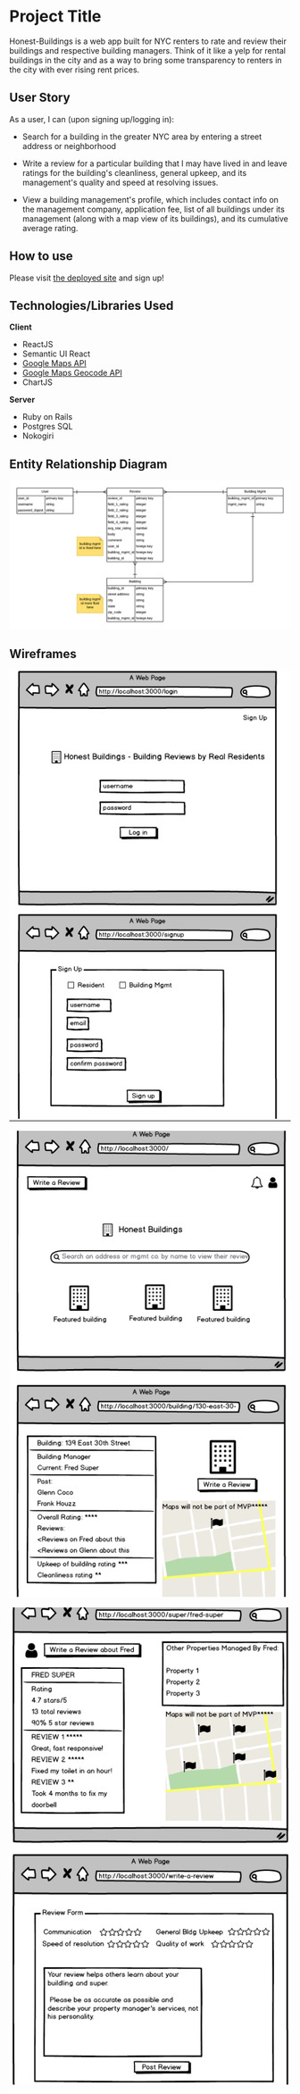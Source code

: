 # Project Title

Honest-Buildings is a web app built for NYC renters to rate and review their buildings and respective building managers. Think of it like a yelp for rental buildings in the city and as a way to bring some transparency to renters in the city with ever rising rent prices.

## User Story

As a user, I can (upon signing up/logging in):
* Search for a building in the greater NYC area by entering a street address or neighborhood

* Write a review for a particular building that I may have lived in and leave ratings for the building's cleanliness, general upkeep, and its management's quality and speed at resolving issues.

* View a building management's profile, which includes contact info on the management company, application fee, list of all buildings under its management (along with a map view of its buildings), and its cumulative average rating.

## How to use
Please visit [the deployed site](https://honest-buildings.herokuapp.com/) and sign up!

## Technologies/Libraries Used
**Client**
  * ReactJS
  * Semantic UI React
  * [Google Maps API ](https://www.npmjs.com/package/google-map-react)
  * [Google Maps Geocode API ](https://developers.google.com/maps/documentation/geocoding/intro)
  * ChartJS

**Server**
  * Ruby on Rails
  * Postgres SQL
  * Nokogiri


## Entity Relationship Diagram
![Image of ERD Diagram](https://github.com/rkoko/honest-buildings-Frontend/blob/master/public/erd.png)


## Wireframes

 ![Wireframe1](https://github.com/rkoko/honest-buildings-Frontend/blob/master/public/wireframe1.png)

 ![Wireframe2](https://github.com/rkoko/honest-buildings-Frontend/blob/master/public/wireframe2.png)

 ![Wireframe3](https://github.com/rkoko/honest-buildings-Frontend/blob/master/public/wireframe3.png)
